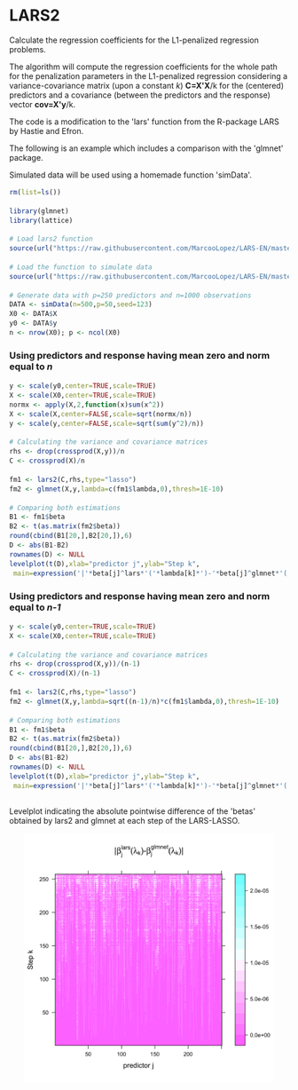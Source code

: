 # LARS2
Calculate the regression coefficients for the L1-penalized regression problems.

The algorithm will compute the regression coefficients for the whole path for the penalization parameters 
in the L1-penalized regression considering a variance-covariance matrix (upon a constant *k*) **C=X'X**/k for the (centered) predictors and a covariance (between the predictors and the response) vector **cov=X'y**/k.

The code is a modification to the 'lars' function from the R-package LARS by Hastie and Efron.

The following is an example which includes a comparison with the 'glmnet' package.

Simulated data will be used using a homemade function 'simData'.

```r
rm(list=ls())

library(glmnet)
library(lattice)

# Load lars2 function
source(url("https://raw.githubusercontent.com/MarcooLopez/LARS-EN/master/lars2.R"))

# Load the function to simulate data
source(url("https://raw.githubusercontent.com/MarcooLopez/LARS-EN/master/simu_data.R"))

# Generate data with p=250 predictors and n=1000 observations
DATA <- simData(n=500,p=50,seed=123)
X0 <- DATA$X
y0 <- DATA$y
n <- nrow(X0); p <- ncol(X0)
```

### Using predictors and response having mean zero and norm equal to *n*
```r
y <- scale(y0,center=TRUE,scale=TRUE)
X <- scale(X0,center=TRUE,scale=TRUE)
normx <- apply(X,2,function(x)sum(x^2))
X <- scale(X,center=FALSE,scale=sqrt(normx/n))
y <- scale(y,center=FALSE,scale=sqrt(sum(y^2)/n))

# Calculating the variance and covariance matrices
rhs <- drop(crossprod(X,y))/n
C <- crossprod(X)/n

fm1 <- lars2(C,rhs,type="lasso")
fm2 <- glmnet(X,y,lambda=c(fm1$lambda,0),thresh=1E-10)

# Comparing both estimations
B1 <- fm1$beta
B2 <- t(as.matrix(fm2$beta))
round(cbind(B1[20,],B2[20,]),6)
D <- abs(B1-B2)
rownames(D) <- NULL
levelplot(t(D),xlab="predictor j",ylab="Step k",
 main=expression('|'*beta[j]^lars*'('*lambda[k]*')-'*beta[j]^glmnet*'('*lambda[k]*')|'))
```

### Using predictors and response having mean zero and norm equal to *n-1*
```r
y <- scale(y0,center=TRUE,scale=TRUE)
X <- scale(X0,center=TRUE,scale=TRUE)

# Calculating the variance and covariance matrices
rhs <- drop(crossprod(X,y))/(n-1)
C <- crossprod(X)/(n-1)

fm1 <- lars2(C,rhs,type="lasso")
fm2 <- glmnet(X,y,lambda=sqrt((n-1)/n)*c(fm1$lambda,0),thresh=1E-10)

# Comparing both estimations
B1 <- fm1$beta
B2 <- t(as.matrix(fm2$beta))
round(cbind(B1[20,],B2[20,]),6)
D <- abs(B1-B2)
rownames(D) <- NULL
levelplot(t(D),xlab="predictor j",ylab="Step k",
 main=expression('|'*beta[j]^lars*'('*lambda[k]*')-'*beta[j]^glmnet*'('*lambda[k]*')|'))
```
##
Levelplot indicating the absolute pointwise difference of the 'betas' obtained by lars2 and glmnet at each step of the LARS-LASSO.

<p align="center">
<img src="https://github.com/MarcooLopez/LARS-EN/blob/master/levelplot_abs_diff.png" width="450">
</b>
